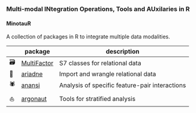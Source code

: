 ###  Multi-modal INtegration Operations, Tools and AUxilaries in R
#### MinotauR
A collection of packages in R to integrate multiple data modalities.  

| | package | description |
|---|---|---|
|🗃️| [MultiFactor](https://github.com/minotau-R/MultiFactor) | S7 classes for relational data |
|🧶| [ariadne](https://github.com/minotau-R/ariadne) | Import and wrangle relational data |
|🕷️| [anansi](https://thomazbastiaanssen.github.io/anansi/) | Analysis of specific feature-pair interactions |
|⛵| [argonaut](https://github.com/minotau-R/argonaut) | Tools for stratified analysis |
